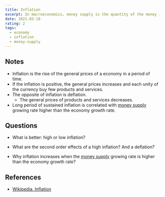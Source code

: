 ```yaml
---
title: Inflation
excerpt: In macroeconomics, money supply is the quantity of the money in circulation that an economy have in a point of time.
date: 2021-02-18
rating: 2
tags:
  - economy
  - inflation
  - money-supply
---
```


## Notes

- Inflation is the rise of the general prices of a economy in a period of time.
- If the inflation is positive, the general prices increases and each unity of the currency buy few products and services.
- The opposite of inflation is deflation.
  - The general prices of products and services decreases.
- Long period of sustained inflation is correlated with [money supply](/zettelkasten/money-supply) growing rate higher than the economy growth rate.

## Questions

- What is better: high or low inflation?

- What are the second order effects of a high inflation? And a deflation?

- Why inflation increases when the [money supply](/zettelkasten/money-supply) growing rate is higher than the economy growth rate?

## References

- [Wikipedia. Inflation](https://en.wikipedia.org/wiki/Inflation)
